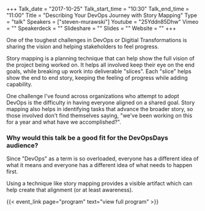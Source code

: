 +++
Talk_date = "2017-10-25"
Talk_start_time = "10:30"
Talk_end_time = "11:00"
Title = "Describing Your DevOps Journey with Story Mapping"
Type = "talk"
Speakers = ["steven-murawski"]
Youtube = "25Yddn85Dhw"
Vimeo = ""
Speakerdeck = ""
Slideshare = ""
Slides = ""
Website = ""
+++

One of the toughest challenges in DevOps or Digitial Transformations is sharing the vision and helping stakeholders to feel progress.

Story mapping is a planning technique that can help show the full vision of the project being worked on.  It helps all involved keep their eye on the end goals, while breaking up work into deliverable "slices".  Each "slice" helps show the end to end story, keeping the feeling of progress while adding capability.

One challenge I've found across organizations who attempt to adopt DevOps is the difficulty in having everyone aligned on a shared goal. Story mapping also helps in identifying tasks that advance the broader story, so those involved don't find themselves saying, "we've been working on this for a year and what have we accomplished?".

### Why would this talk be a good fit for the DevOpsDays audience?

Since "DevOps" as a term is so overloaded, everyone has a different idea of what it means and everyone has a different idea of what needs to happen first.

Using a technique like story mapping provides a visible artifact which can help create that alignment (or at least awareness).

{{< event_link page="program" text="view full program" >}}
